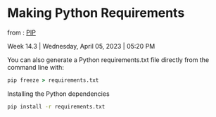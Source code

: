 # Making Python Requirements

from : [PIP](PIP.md)

Week 14.3 | Wednesday, April 05, 2023 | 05:20 PM

You can also generate a Python requirements.txt file directly from the command line with:

```cmd
pip freeze > requirements.txt
```

Installing the Python dependencies

```cmd
pip install -r requirements.txt
```
